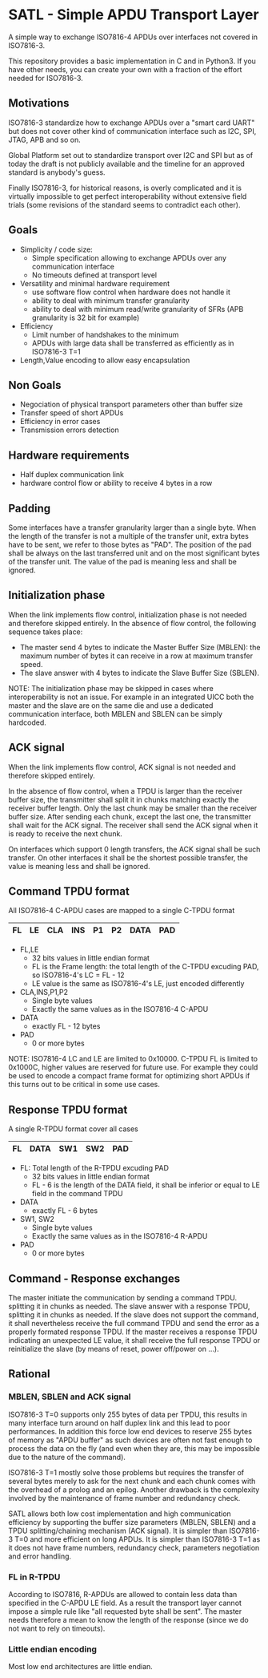 # SATL - Simple APDU Transport Layer

A simple way to exchange ISO7816-4 APDUs over interfaces not covered
in ISO7816-3.

This repository provides a basic implementation in C and in Python3.
If you have other needs, you can create your own with a fraction of the effort needed for ISO7816-3.


## Motivations
ISO7816-3 standardize how to exchange APDUs over a "smart card UART" but does not cover
other kind of communication interface such as I2C, SPI, JTAG, APB and so on.

Global Platform set out to standardize transport over I2C and SPI but as of today the draft is not publicly available and the timeline for an approved standard is anybody's guess.

Finally ISO7816-3, for historical reasons, is overly complicated and it is virtually impossible to get perfect interoperability without extensive field trials (some revisions of the standard seems to contradict each other).

## Goals   
* Simplicity / code size:
  * Simple specification allowing to exchange APDUs over any communication interface
  * No timeouts defined at transport level
* Versatility and minimal hardware requirement
  * use software flow control when hardware does not handle it
  * ability to deal with minimum transfer granularity
  * ability to deal with minimum read/write granularity of SFRs (APB granularity is 32 bit for example)
* Efficiency
  * Limit number of handshakes to the minimum
  * APDUs with large data shall be transferred as efficiently as in ISO7816-3 T=1
* Length,Value encoding to allow easy encapsulation

## Non Goals
* Negociation of physical transport parameters other than buffer size
* Transfer speed of short APDUs
* Efficiency in error cases
* Transmission errors detection  

## Hardware requirements
* Half duplex communication link
* hardware control flow or ability to receive 4 bytes in a row

## Padding
Some interfaces have a transfer granularity larger than a single byte. When the length of the transfer is not a multiple of the transfer unit, extra bytes have to be sent, we refer to those bytes as "PAD". The position of the pad shall be always on the last transferred unit and on the most significant bytes of the transfer unit. The value of the pad is meaning less and shall be ignored.

## Initialization phase
When the link implements flow control, initialization phase is not needed and therefore skipped entirely. In the absence of flow control, the following
sequence takes place:

* The master send 4 bytes to indicate the Master Buffer Size (MBLEN): the maximum number of bytes it can receive in a row at maximum transfer speed.
* The slave answer with 4 bytes to indicate the Slave Buffer Size (SBLEN).

NOTE: The initialization phase may be skipped in cases where interoperability is not an issue. For example in an integrated UICC both the master and the slave are on the same die and use a dedicated communication interface, both MBLEN and SBLEN can be simply hardcoded.

## ACK signal
When the link implements flow control, ACK signal is not needed and therefore skipped entirely.

In the absence of flow control, when a TPDU is larger than the receiver buffer size, the transmitter shall split it in chunks matching exactly the receiver buffer length. Only the last chunk may be smaller than the receiver buffer size. After sending each chunk, except the last one, the transmitter shall wait for the ACK signal. The receiver shall send the ACK signal when it is ready to receive the next chunk.

On interfaces which support 0 length transfers, the ACK signal shall be such transfer. On other interfaces it shall be the shortest possible transfer, the value is meaning less and shall be ignored.

## Command TPDU format
All ISO7816-4 C-APDU cases are mapped to a single C-TPDU format

|FL |LE |CLA|INS|P1 |P2 |DATA |PAD|
|-  |-  |-  |-  |-  |-  |-    |-  |

* FL,LE
  * 32 bits values in little endian format
  * FL is the Frame length: the total length of the C-TPDU excuding PAD, so ISO7816-4's LC = FL - 12
  * LE value is the same as ISO7816-4's LE, just encoded differently
* CLA,INS,P1,P2
  * Single byte values
  * Exactly the same values as in the ISO7816-4 C-APDU
* DATA
  * exactly FL - 12 bytes
* PAD
  * 0 or more bytes

NOTE: ISO7816-4 LC and LE are limited to 0x10000. C-TPDU FL is limited to 0x1000C, higher values are
reserved for future use. For example they could be used to encode a compact frame format for optimizing
short APDUs if this turns out to be critical in some use cases.

## Response TPDU format
A single R-TPDU format cover all cases

|FL |DATA  |SW1   |SW2   | PAD |
|-  |-     |-     |-     |-    |

* FL: Total length of the R-TPDU excuding PAD
  * 32 bits values in little endian format
  * FL - 6 is the length of the DATA field, it shall be inferior or equal to LE field in the command TPDU
* DATA
  * exactly FL - 6 bytes
* SW1, SW2
  * Single byte values
  * Exactly the same values as in the ISO7816-4 R-APDU
* PAD
  * 0 or more bytes

## Command - Response exchanges

The master initiate the communication by sending a command TPDU. splitting it in chunks as needed. The slave answer with a response TPDU, splitting it in chunks as needed. If the slave does not support the command, it shall nevertheless receive the full command TPDU and send the error as a properly formated response TPDU. If the master receives a response TPDU indicating an unexpected LE value, it shall receive the full response TPDU or reinitialize the slave (by means of reset, power off/power on ...).

## Rational
### MBLEN, SBLEN and ACK signal
ISO7816-3 T=0 supports only 255 bytes of data per TPDU, this results in many interface turn around on half duplex link and this lead to poor performances. In addition this force low end devices to reserve 255 bytes of memory as "APDU buffer" as such devices are often not fast enough to process the data on the fly (and even when they are, this may be impossible due to the nature of the command).

ISO7816-3 T=1 mostly solve those problems but requires the transfer of several bytes merely to ask for the next chunk and each chunk comes with the overhead of a prolog and an epilog. Another drawback is the complexity
involved by the maintenance of frame number and redundancy check.

SATL allows both low cost implementation and high communication efficiency by supporting the buffer size parameters (MBLEN, SBLEN) and a TPDU splitting/chaining mechanism (ACK signal). It is simpler than ISO7816-3 T=0 and more efficient on long APDUs. It is simpler than ISO7816-3 T=1 as it does not have frame numbers,
redundancy check, parameters negotiation and error handling.

### FL in R-TPDU
According to ISO7816, R-APDUs are allowed to contain less data than specified in
the C-APDU LE field. As a result the transport layer cannot impose a simple
rule like "all requested byte shall be sent". The master needs therefore a mean
to know the length of the response (since we do not want to rely on timeouts).  

### Little endian encoding
Most low end architectures are little endian.
